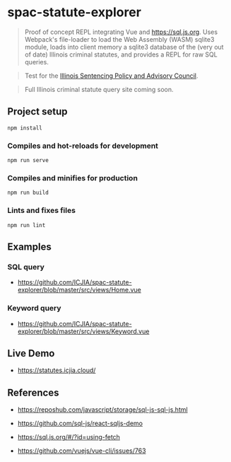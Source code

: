 # spac-statute-explorer

> Proof of concept REPL integrating Vue and https://sql.js.org. Uses Webpack's file-loader to load the Web Assembly (WASM) sqlite3 module, loads into client memory a sqlite3 database of the (very out of date) Illinois criminal statutes, and provides a REPL for raw SQL queries.

> Test for the [Illinois Sentencing Policy and Advisory Council](https://spac.illinois.gov/).

> Full Illinois criminal statute query site coming soon.

## Project setup

```
npm install
```

### Compiles and hot-reloads for development

```
npm run serve
```

### Compiles and minifies for production

```
npm run build
```

### Lints and fixes files

```
npm run lint
```

## Examples

### SQL query

- https://github.com/ICJIA/spac-statute-explorer/blob/master/src/views/Home.vue

### Keyword query

- https://github.com/ICJIA/spac-statute-explorer/blob/master/src/views/Keyword.vue

## Live Demo

- https://statutes.icjia.cloud/

## References

- https://reposhub.com/javascript/storage/sql-js-sql-js.html

- https://github.com/sql-js/react-sqljs-demo

- https://sql.js.org/#/?id=using-fetch

- https://github.com/vuejs/vue-cli/issues/763
